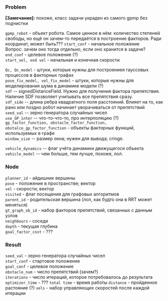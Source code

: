 ### Problem

**[Замечание]:** похоже, класс задачи украден из самого gpmp без подчистки

`gpmp_robot` - объект робота. Самое ценное в нём: количество степеней свободы, но ещё он зачем-то передаётся в построение факторов. Ради координат, может быть???
`start_conf` - начальное положение   
  Вопрос: зачем оно тогда отдельно, если оно хранится в задаче?   
`end_conf` - целевое положение (?)   
`start_vel, end vel` - начальная и конечная скорости  

`Qc, Qc_model` - штуки, которые нужны для построениея гауссовых процессов в факторных графах   
`pose_fix_model, vel_fix_model` - штуки, которые нужны для моделирования шума в динамике модели (?)   
`sdf` -- signedDistanceField. Нужно для получения фактора препятствия. Наличие SDF позволяет учитывать все препятствия сразу.   
`sdf_side` -- длина ребра квадратного поля расстояний. Влияет на то, как рано или поздно робот начинает уворачиваться от препятствий   
`seed_val` -- зерно генератора случайных чисел   
`use_GP_inter` -- что-то-что-то, про интерполяцию (?)   
`gp_factor_function, obstacle_factor_function, obstalce_gp_factor_function` - объекты факторных функций, используемых в графе   
`window_size` -- размер окна; нужен для вывода; cringe.   

`vehicle_dynamics` -- флаг учёта динамики движущегося объекта   
`vehicle_model` -- чем больше, тем лучше, похоже, лол.

### Node

`planner_id` - айдишник вершины   
`pose` - положение в пространстве; вектор   
`vel` - скорости; вектор   
`visited` - флаг посещения для графовых алгоритмов   
`parent_id` - родительская вершина (лол, как будто она в RRT может меняться)   
`gt_graph_ob_id` - набор факторов препятствий, связанных с данным узлов   
`neighbours` - соседи   
`depth` - текущая глубина   
`goal_factor_cost` - ???

### Result

`seed_val` - зерно генератора случайных чисел   
`start_conf` - стартовое положение   
`goal_conf` - целевое положение   
`obstacle_num` - число препятствий (зачем?)   
`iterations` - число итераций, которое потребовалось до результата   
`optimizer_time` - ???
`total time` - время работы
`distance` - пройденное растояние (?)
`vels` - набор управляющих скоростей после каждой итерации
